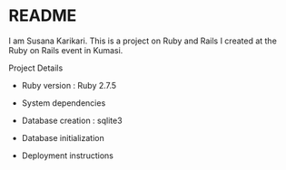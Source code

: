 # README

I am Susana Karikari. This is a  project on Ruby and Rails
I created at the Ruby on Rails event in Kumasi.

Project Details

* Ruby version : Ruby 2.7.5

* System dependencies

* Database creation : sqlite3

* Database initialization

* Deployment instructions
